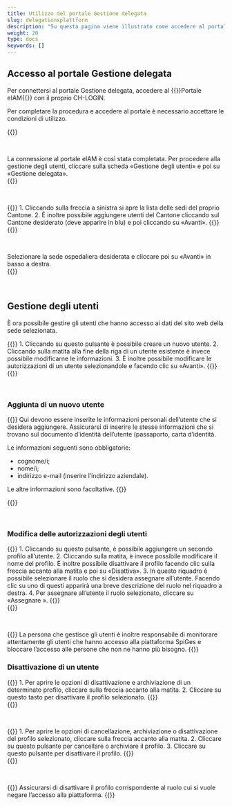 ```yaml
---
title: Utilizzo del portale Gestione delegata
slug: delegationsplattform
description: "Su questa pagina viene illustrato come accedere al portale eIAM / Gestione delegata e come gestire gli utenti da lì. La gestione degli utenti è un compito esclusivamente di competenza dei responsabili cantonali."
weight: 20
type: docs
keywords: []
---
```


## Accesso al portale Gestione delegata

<!-- 1ere paire de colonnes -->

<div class="two_column">

<div class="left_col">
<!-- First column content goes here -->
<p> Per connettersi al portale Gestione delegata, accedere al {{<link url="https://www.portal.eiam.admin.ch/portal/adminservice/app/home" newTab="true">}}Portale eIAM{{</link>}} con il proprio CH-LOGIN.  </p>

<p> Per completare la procedura e accedere al portale è necessario accettare le condizioni di utilizzo. </p>
</div>

<div class="right_col">
<!-- Second column content goes here -->
{{<insertImage image="cond_util_fr.png" class="edge max-w-90">}}
</div>

</div>

&nbsp;

<!-- 2eme paire de colonnes -->

<div class="two_column">

<div class="left_col">
<!-- First column content goes here -->
La connessione al portale eIAM è così stata completata. Per procedere alla gestione degli utenti, cliccare sulla scheda «Gestione degli utenti» e poi su «Gestione delegata». 
</div>

<div class="right_col">
<!-- Second column content goes here -->
{{<insertImage image="gestion_del_it.png" class="edge max-w-90">}}
</div>

</div>

&nbsp;

<!-- 3eme paire de colonnes -->

<div class="two_column">

<div class="left_col">
<!-- First column content goes here -->
{{<markdown>}}
1. Cliccando sulla freccia a sinistra si apre la lista delle sedi del proprio Cantone.
2. È inoltre possibile aggiungere utenti del Cantone cliccando sul Cantone desiderato (deve apparire in blu) e poi cliccando su «Avanti».
{{</markdown>}}
</div>

<div class="right_col">
<!-- Second column content goes here -->
{{<insertImage image="selection_niveau_it.png" class="edge max-w-90">}}
</div>

</div>

&nbsp;

<!-- 4eme paire de colonnes -->

<div class="two_column">

<div class="left_col">
<!-- First column content goes here -->
Selezionare la sede ospedaliera desiderata e cliccare poi su «Avanti» in basso a destra.
</div>

<div class="right_col">
<!-- Second column content goes here -->
{{<insertImage image="selection_site_it.png" class="edge max-w-90">}}
</div>

</div>

&nbsp;

## Gestione degli utenti

È ora possibile gestire gli utenti che hanno accesso ai dati del sito web della sede selezionata.  

<!-- 4eme paire de colonnes -->

<div class="two_column">

<div class="left_col">
<!-- First column content goes here -->
{{<markdown>}}
1. Cliccando su questo pulsante è possibile creare un nuovo utente.
2. Cliccando sulla matita alla fine della riga di un utente esistente è invece possibile modificarne le informazioni.
3. È inoltre possibile modificare le autorizzazioni di un utente selezionandole e facendo clic su «Avanti».
{{</markdown>}}
</div>

<div class="right_col">
<!-- Second column content goes here -->
{{<insertImage image="selection_utilisateur_it.png" class="edge max-w-90">}}
</div>

</div>

&nbsp;

### Aggiunta di un nuovo utente

<!-- 5eme paire de colonnes -->

<div class="two_column">

<div class="left_col">
<!-- First column content goes here -->
{{<markdown>}}
Qui devono essere inserite le informazioni personali dell’utente che si desidera aggiungere. Assicurarsi di inserire le stesse informazioni che si trovano sul documento d’identità dell’utente (passaporto, carta d’identità.

Le informazioni seguenti sono obbligatorie:

- cognome/i;
- nome/i;
- indirizzo e-mail (inserire l’indirizzo aziendale).

Le altre informazioni sono facoltative.
{{</markdown>}}
</div>

<div class="right_col">
<!-- Second column content goes here -->
{{<insertImage image="creation_utilisateur_it.png" class="edge max-w-90">}}
</div>

</div>

&nbsp;

### Modifica delle autorizzazioni degli utenti

<!-- 6eme paire de colonnes -->

<div class="two_column">

<div class="left_col">
<!-- First column content goes here -->
{{<markdown>}}
1. Cliccando su questo pulsante, è possibile aggiungere un secondo profilo all’utente.
2. Cliccando sulla matita, è invece possibile modificare il nome del profilo. È inoltre possibile disattivare il profilo facendo clic sulla freccia accanto alla matita e poi su «Disattiva».
3. In questo riquadro è possibile selezionare il ruolo che si desidera assegnare all’utente. Facendo clic su uno di questi apparirà una breve descrizione del ruolo nel riquadro a destra.
4. Per assegnare all’utente il ruolo selezionato, cliccare su «Assegnare ».
<!-- Si vous souhaitez permettre à l'utilisateur de déléguer des rôles, rendez vous sur l'onglet "Accorder des autorisations de gestion déléguée. -->
{{</markdown>}}

</div>

<div class="right_col">
<!-- Second column content goes here -->
{{<insertImage image="param_utilisateur_it.png" class="edge max-w-90">}}
</div>

</div>

&nbsp;

<!-- 

<div class="two_column">

<div class="left_col">
<p>
En cochant la case, cela vous permet de donner le droit à l'utilisateur de créer et gérer des rôles d'utilisateurs, il ne pourra cependant pas donner des autorisations à l'utilisateur. 
</p>

</div>

<div class="right_col">
{{<insertImage image="don_delegation.png" class="edge max-w-90">}}
</div>

</div>
-->
{{<alert color="warning">}}
La persona che gestisce gli utenti è inoltre responsabile di monitorare attentamente gli utenti che hanno accesso alla piattaforma SpiGes e bloccare l’accesso alle persone che non ne hanno più bisogno.
{{</alert>}}

### Disattivazione di un utente

<!-- 6eme paire de colonnes -->

<div class="two_column">

<div class="left_col">
<!-- First column content goes here -->
{{<markdown>}}
1. Per aprire le opzioni di disattivazione e archiviazione di un determinato profilo, cliccare sulla freccia accanto alla matita.
2. Cliccare su questo tasto per disattivare il profilo selezionato.
{{</markdown>}}

</div>

<div class="right_col">
<!-- Second column content goes here -->
{{<insertImage image="desactiv_utilis_it.png" class="edge max-w-90">}}
</div>

</div>

&nbsp;

<!-- 6eme paire de colonnes -->

<div class="two_column">

<div class="left_col">
<!-- First column content goes here -->
{{<markdown>}}
1. Per aprire le opzioni di cancellazione, archiviazione o disattivazione del profilo selezionato, cliccare sulla freccia accanto alla matita.
2. Cliccare su questo pulsante per cancellare o archiviare il profilo.
3. Cliccare su questo pulsante per disattivare il profilo.
{{</markdown>}}

</div>

<div class="right_col">
<!-- Second column content goes here -->
{{<insertImage image="desactSupp_it.png" class="edge max-w-90">}}
</div>

</div>

&nbsp;

{{<alert color="warning">}}
Assicurarsi di disattivare il profilo corrispondente al ruolo cui si vuole negare l’accesso alla piattaforma.
{{</alert>}}
